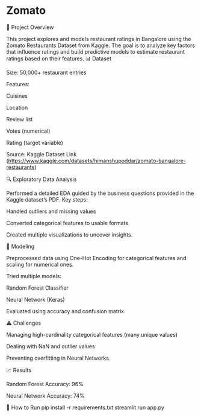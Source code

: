 # Zomato

📌 Project Overview

This project explores and models restaurant ratings in Bangalore using the Zomato Restaurants Dataset from Kaggle.
The goal is to analyze key factors that influence ratings and build predictive models to estimate restaurant ratings based on their features.
📊 Dataset

Size: 50,000+ restaurant entries

Features:

Cuisines

Location

Review list

Votes (numerical)

Rating (target variable)

Source: Kaggle Dataset Link (https://www.kaggle.com/datasets/himanshupoddar/zomato-bangalore-restaurants)

🔍 Exploratory Data Analysis

Performed a detailed EDA guided by the business questions provided in the Kaggle dataset’s PDF.
Key steps:

Handled outliers and missing values

Converted categorical features to usable formats

Created multiple visualizations to uncover insights.




🤖 Modeling

Preprocessed data using One-Hot Encoding for categorical features and scaling for numerical ones.

Tried multiple models:

Random Forest Classifier

Neural Network (Keras)

Evaluated using accuracy and confusion matrix.

⚠️ Challenges

Managing high-cardinality categorical features (many unique values)

Dealing with NaN and outlier values

Preventing overfitting in Neural Networks

📈 Results

Random Forest Accuracy: 96%

Neural Network Accuracy: 74%

🚀 How to Run
pip install -r requirements.txt
streamlit run app.py
